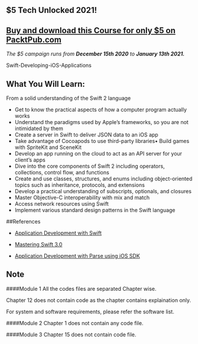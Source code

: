 ## $5 Tech Unlocked 2021!
[Buy and download this Course for only $5 on PacktPub.com](https://www.packtpub.com/product/swift-developing-ios-applications/9781787120242)
-----
*The $5 campaign         runs from __December 15th 2020__ to __January 13th 2021.__*

Swift-Developing-iOS-Applications

## What You Will Learn:
From a solid understanding of the Swift 2 language
* Get to know the practical aspects of how a computer program actually works
* Understand the paradigms used by Apple’s frameworks, so you are not intimidated by them
* Create a server in Swift to deliver JSON data to an iOS app
* Take advantage of Cocoapods to use third-party libraries•	Build games with SpriteKit and SceneKit
* Develop an app running on the cloud to act as an API server for your client’s apps
* Dive into the core components of Swift 2 including operators, collections, control flow, and functions
* Create and use classes, structures, and enums including object-oriented topics such as inheritance, protocols, and extensions
* Develop a practical understanding of subscripts, optionals, and closures
* Master Objective-C interoperability with mix and match
* Access network resources using Swift
* Implement various standard design patterns in the Swift language

##References
* [Application Development with Swift](https://www.packtpub.com/application-development/application-development-swift?utm_source=github&utm_medium=repository&utm_campaign=9781785288173)

* [Mastering Swift 3.0](https://www.packtpub.com/application-development/mastering-swift-30?utm_source=github&utm_medium=repository&utm_campaign=9781786466129)

* [Application Development with Parse using iOS SDK](https://www.packtpub.com/application-development/application-development-parse-using-ios-sdk?utm_source=github&utm_medium=repository&utm_campaign=9781783550333)


## Note
####Module 1
All the codes files are separated Chapter wise.

Chapter 12 does not contain code as the chapter contains explaination only.

For system and software requirements, please refer the software list.

####Module 2
Chapter 1 does not contain any code file.

####Module 3
Chapter 15 does not contain code file.
